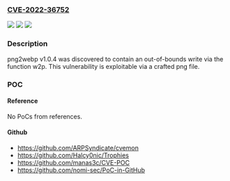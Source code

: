 ### [CVE-2022-36752](https://cve.mitre.org/cgi-bin/cvename.cgi?name=CVE-2022-36752)
![](https://img.shields.io/static/v1?label=Product&message=n%2Fa&color=blue)
![](https://img.shields.io/static/v1?label=Version&message=n%2Fa&color=blue)
![](https://img.shields.io/static/v1?label=Vulnerability&message=n%2Fa&color=brighgreen)

### Description

png2webp v1.0.4 was discovered to contain an out-of-bounds write via the function w2p. This vulnerability is exploitable via a crafted png file.

### POC

#### Reference
No PoCs from references.

#### Github
- https://github.com/ARPSyndicate/cvemon
- https://github.com/Halcy0nic/Trophies
- https://github.com/manas3c/CVE-POC
- https://github.com/nomi-sec/PoC-in-GitHub

